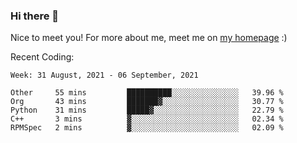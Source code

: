 ### Hi there 👋

Nice to meet you! For more about me, meet me on [my homepage](jiayipan.me) :)


Recent Coding:
<!--START_SECTION:waka-->
```text
Week: 31 August, 2021 - 06 September, 2021

Other     55 mins         ██████████░░░░░░░░░░░░░░░   39.96 % 
Org       43 mins         ███████▓░░░░░░░░░░░░░░░░░   30.77 % 
Python    31 mins         █████▓░░░░░░░░░░░░░░░░░░░   22.79 % 
C++       3 mins          ▓░░░░░░░░░░░░░░░░░░░░░░░░   02.34 % 
RPMSpec   2 mins          ▓░░░░░░░░░░░░░░░░░░░░░░░░   02.09 % 
```
<!--END_SECTION:waka-->
